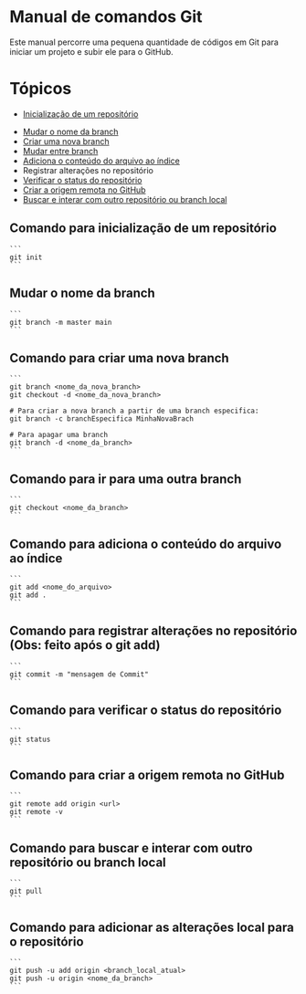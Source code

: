 # Manual de comandos Git

Este manual percorre uma pequena quantidade de códigos em Git para iniciar um projeto e subir ele para o GitHub.

# Tópicos
- [Inicialização de um repositório](https://github.com/TymotheoTrisch/UC10_Documentacao/blob/main/ComandosGit.md#comando-para-inicialização-de-um-repositório)
+ [Mudar o nome da branch](https://github.com/TymotheoTrisch/UC10_Documentacao/blob/main/ComandosGit.md#mudar-o-nome-da-branch)
+ [Criar uma nova branch](https://github.com/TymotheoTrisch/UC10_Documentacao/blob/main/ComandosGit.md#comando-para-criar-uma-nova-branch)
+ [Mudar entre branch](https://github.com/TymotheoTrisch/UC10_Documentacao/blob/main/ComandosGit.md#comando-para-ir-para-uma-outra-branch)
+ [Adiciona o conteúdo do arquivo ao índice](https://github.com/TymotheoTrisch/UC10_Documentacao/blob/main/ComandosGit.md#comando-para-adiciona-o-conteúdo-do-arquivo-ao-índice)
+ Registrar alterações no repositório
+ [Verificar o status do repositório](https://github.com/TymotheoTrisch/UC10_Documentacao/blob/main/ComandosGit.md#Comando-para-verificar-o-status-do-repositório)
+ [Criar a origem remota no GitHub](https://github.com/TymotheoTrisch/UC10_Documentacao/blob/main/ComandosGit.md#comando-para-criar-a-origem-remota-no-github)
+ [Buscar e interar com  outro repositório ou branch local](https://github.com/TymotheoTrisch/UC10_Documentacao/blob/main/ComandosGit.md#comando-para-buscar-e-interar-com-outro-repositório-ou-branch-local)


## Comando para inicialização de um repositório
    
    ```
    git init
    ```
    
## Mudar o nome da branch
    
    ```
    git branch -m master main
    ```
    
## Comando para criar uma nova branch
    
    ```
    git branch <nome_da_nova_branch>
    git checkout -d <nome_da_nova_branch>
    
    # Para criar a nova branch a partir de uma branch especifica:
    git branch -c branchEspecifica MinhaNovaBrach
    
    # Para apagar uma branch
    git branch -d <nome_da_branch>
    ```
    
## Comando para ir para uma outra branch 
    
    ```
    git checkout <nome_da_branch>
    ```
    
## Comando para adiciona o conteúdo do arquivo ao índice
    
    ```
    git add <nome_do_arquivo>
    git add .
    ```
    
## Comando para registrar alterações no repositório (Obs: feito após o git add)
    
    ```
    git commit -m "mensagem de Commit"
    ```
    
## Comando para verificar o status do repositório
    
    ```
    git status
    ```
    
## Comando para criar a origem remota no GitHub
    
    ```
    git remote add origin <url>
    git remote -v
    ```
    
## Comando para buscar e interar com  outro repositório ou branch local
    
    ```
    git pull
    ```
    
## Comando para adicionar as alterações local para o repositório
    
    ```
    git push -u add origin <branch_local_atual>
    git push -u origin <nome_da_branch>
    ```
